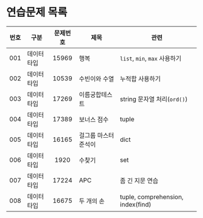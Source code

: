 # 연습문제 목록


| 번호 | 구분        | 문제번호 | 제목                 | 관련                              |
| :--: | ----------- | :------: | -------------------- | --------------------------------- |
| 001  | 데이터 타입 |  15969   | 행복                 | `list`, `min`, `max` 사용하기     |
| 002  | 데이터 타입 |  10539   | 수빈이와 수열        | 누적합 사용하기                   |
| 003  | 데이터 타입 |  17269   | 이름궁합테스트       | string 문자열 처리(`ord()`)    |
| 004  | 데이터 타입 |  17389   | 보너스 점수          | tuple                             |
| 005  | 데이터 타입 |  16165   | 걸그룹 마스터 준석이 | dict                              |
| 006  | 데이터 타입 |   1920   | 수찾기               | set                               |
| 007  | 데이터 타입 |  17224   | APC                  | 좀 긴 지문 연습                   |
| 008  | 데이터 타입 |  16675   | 두 개의 손           | tuple, comprehension, index(find) |


